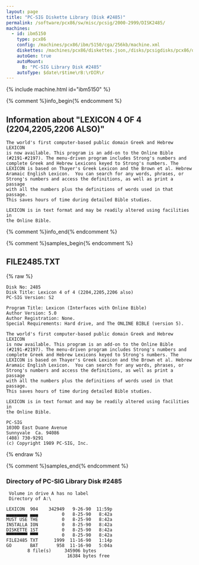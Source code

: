 ```yaml
---
layout: page
title: "PC-SIG Diskette Library (Disk #2485)"
permalink: /software/pcx86/sw/misc/pcsig/2000-2999/DISK2485/
machines:
  - id: ibm5150
    type: pcx86
    config: /machines/pcx86/ibm/5150/cga/256kb/machine.xml
    diskettes: /machines/pcx86/diskettes.json,/disks/pcsigdisks/pcx86/diskettes.json
    autoGen: true
    autoMount:
      B: "PC-SIG Library Disk #2485"
    autoType: $date\r$time\rB:\rDIR\r
---
```


{% include machine.html id="ibm5150" %}

{% comment %}info_begin{% endcomment %}

## Information about "LEXICON 4 OF 4 (2204,2205,2206 ALSO)"

    The world's first computer-based public domain Greek and Hebrew LEXICON
    is now available. This program is an add-on to the Online Bible
    (#2191-#2197). The menu-driven program includes Strong's numbers and
    complete Greek and Hebrew Lexicons keyed to Strong's numbers. The
    LEXICON is based on Thayer's Greek Lexicon and the Brown et al. Hebrew
    Aramaic English Lexicon.  You can search for any words, phrases, or
    Strong's numbers and access the definitions, as well as print a passage
    with all the numbers plus the definitions of words used in that passage.
    This saves hours of time during detailed Bible studies.
    
    LEXICON is in text format and may be readily altered using facilities in
    the Online Bible.
{% comment %}info_end{% endcomment %}

{% comment %}samples_begin{% endcomment %}

## FILE2485.TXT

{% raw %}
```
Disk No: 2485                                                           
Disk Title: Lexicon 4 of 4 (2204,2205,2206 also)                        
PC-SIG Version: S2                                                      
                                                                        
Program Title: Lexicon (Interfaces with Online Bible)                   
Author Version: 5.0                                                     
Author Registration: None.                                              
Special Requirements: Hard drive, and The ONLINE BIBLE (version 5).     
                                                                        
The world's first computer-based public domain Greek and Hebrew LEXICON 
is now available. This program is an add-on to the Online Bible         
(#2191-#2197). The menu-driven program includes Strong's numbers and    
complete Greek and Hebrew Lexicons keyed to Strong's numbers. The       
LEXICON is based on Thayer's Greek Lexicon and the Brown et al. Hebrew  
Aramaic English Lexicon.  You can search for any words, phrases, or     
Strong's numbers and access the definitions, as well as print a passage 
with all the numbers plus the definitions of words used in that passage.
This saves hours of time during detailed Bible studies.                 
                                                                        
LEXICON is in text format and may be readily altered using facilities in
the Online Bible.                                                       
                                                                        
PC-SIG                                                                  
1030D East Duane Avenue                                                 
Sunnyvale  Ca. 94086                                                    
(408) 730-9291                                                          
(c) Copyright 1989 PC-SIG, Inc.                                         
```
{% endraw %}

{% comment %}samples_end{% endcomment %}

### Directory of PC-SIG Library Disk #2485

     Volume in drive A has no label
     Directory of A:\

    LEXICON  904    342949   9-26-90  11:59p
    ▄▄▄▄▄▄▄▄ ▄▄▄         0   8-25-90   8:42a
    MUST USE THE         0   8-25-90   8:42a
    INSTALLA ION         0   8-25-90   8:42a
    DISKETTE 1ST         0   8-25-90   8:42a
    ▀▀▀▀▀▀▀▀ ▀▀▀         0   8-25-90   8:42a
    FILE2485 TXT      1999  11-16-90   1:14p
    GO       BAT       958  11-16-90   5:04a
            8 file(s)     345906 bytes
                           16384 bytes free
